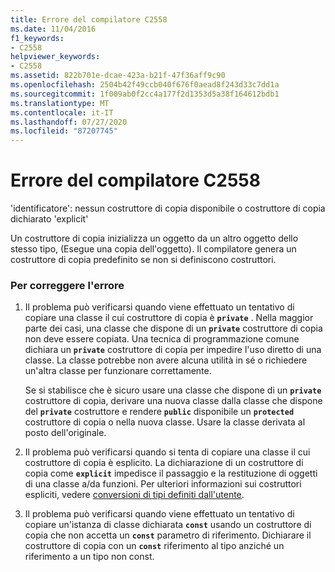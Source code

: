```yaml
---
title: Errore del compilatore C2558
ms.date: 11/04/2016
f1_keywords:
- C2558
helpviewer_keywords:
- C2558
ms.assetid: 822b701e-dcae-423a-b21f-47f36aff9c90
ms.openlocfilehash: 2504b42f49ccb040f676f0aead8f243d33c7dd1a
ms.sourcegitcommit: 1f009ab0f2cc4a177f2d1353d5a38f164612bdb1
ms.translationtype: MT
ms.contentlocale: it-IT
ms.lasthandoff: 07/27/2020
ms.locfileid: "87207745"
---
```

# <a name="compiler-error-c2558"></a>Errore del compilatore C2558

'identificatore': nessun costruttore di copia disponibile o costruttore di copia dichiarato 'explicit'

Un costruttore di copia inizializza un oggetto da un altro oggetto dello stesso tipo, (Esegue una copia dell'oggetto). Il compilatore genera un costruttore di copia predefinito se non si definiscono costruttori.

### <a name="to-fix-this-error"></a>Per correggere l'errore

1. Il problema può verificarsi quando viene effettuato un tentativo di copiare una classe il cui costruttore di copia è **`private`** . Nella maggior parte dei casi, una classe che dispone di un **`private`** costruttore di copia non deve essere copiata. Una tecnica di programmazione comune dichiara un **`private`** costruttore di copia per impedire l'uso diretto di una classe. La classe potrebbe non avere alcuna utilità in sé o richiedere un'altra classe per funzionare correttamente.

   Se si stabilisce che è sicuro usare una classe che dispone di un **`private`** costruttore di copia, derivare una nuova classe dalla classe che dispone del **`private`** costruttore e rendere **`public`** disponibile un **`protected`** costruttore di copia o nella nuova classe. Usare la classe derivata al posto dell'originale.

1. Il problema può verificarsi quando si tenta di copiare una classe il cui costruttore di copia è esplicito. La dichiarazione di un costruttore di copia come **`explicit`** impedisce il passaggio e la restituzione di oggetti di una classe a/da funzioni. Per ulteriori informazioni sui costruttori espliciti, vedere [conversioni di tipi definiti dall'utente](../../cpp/user-defined-type-conversions-cpp.md).

1. Il problema può verificarsi quando viene effettuato un tentativo di copiare un'istanza di classe dichiarata **`const`** usando un costruttore di copia che non accetta un **`const`** parametro di riferimento. Dichiarare il costruttore di copia con un **`const`** riferimento al tipo anziché un riferimento a un tipo non const.
